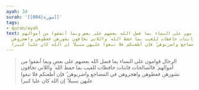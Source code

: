 ```yaml
---
ayah: 34
surah: '[[004|سورة]]'
tags:
- quran/ayah
text: الرجال قوامون على النساء بما فضل الله بعضهم على بعض وبما أنفقوا من أموالهم ۚ
  فالصالحات قانتات حافظات للغيب بما حفظ الله ۚ واللاتي تخافون نشوزهن فعظوهن واهجروهن
  في المضاجع واضربوهن ۖ فإن أطعنكم فلا تبغوا عليهن سبيلا ۗ إن الله كان عليا كبيرا
---
```

> الرجال قوامون على النساء بما فضل الله بعضهم على بعض وبما أنفقوا من أموالهم ۚ فالصالحات قانتات حافظات للغيب بما حفظ الله ۚ واللاتي تخافون نشوزهن فعظوهن واهجروهن في المضاجع واضربوهن ۖ فإن أطعنكم فلا تبغوا عليهن سبيلا ۗ إن الله كان عليا كبيرا
